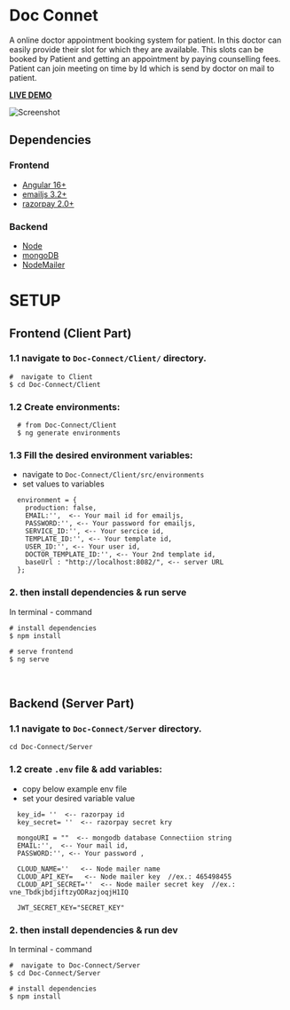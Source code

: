 # Doc Connet

A online doctor appointment booking system for patient. 
In this doctor can easily provide their slot for which they are available. This slots can be booked by Patient and getting an appointment by paying counselling fees. Patient can join meeting on time by Id which is send by doctor on mail to patient.

**[LIVE DEMO](https://devanshu1010.github.io/MEAN_DocConnect/)**

![Screenshot](https://res.cloudinary.com/dcz8mfqmp/image/upload/v1712564743/Home_nq7sqx.png)

## **Dependencies**

### **Frontend**
- [Angular 16+](https://angular.io/)
- [emailjs 3.2+](https://www.emailjs.com/)
- [razorpay 2.0+](https://razorpay.com/)

### **Backend**
- [Node](https://nodejs.org/en/)
- [mongoDB](https://www.mongodb.com/)
- [NodeMailer](https://www.nodemailer.com/)

# **SETUP**

## **Frontend (Client Part)**

### **1.1 navigate to `Doc-Connect/Client/` directory.**

```
#  navigate to Client 
$ cd Doc-Connect/Client
```

### **1.2 Create environments:**   
```
  # from Doc-Connect/Client
  $ ng generate environments
```

### **1.3 Fill the desired environment variables:**  
- navigate to `Doc-Connect/Client/src/environments`
- set values to variables
```
  environment = {
    production: false,
    EMAIL:'',  <-- Your mail id for emailjs,
    PASSWORD:'', <-- Your password for emailjs,
    SERVICE_ID:'', <-- Your sercice id,
    TEMPLATE_ID:'', <-- Your template id,
    USER_ID:'', <-- Your user id,
    DOCTOR_TEMPLATE_ID:'', <-- Your 2nd template id,
    baseUrl : "http://localhost:8082/", <-- server URL
  };

```

### **2. then install dependencies  & run serve**

In terminal - command
```
# install dependencies
$ npm install

# serve frontend
$ ng serve
```

<br>

## **Backend (Server Part)**
### **1.1 navigate to `Doc-Connect/Server` directory.**
```
cd Doc-Connect/Server
```
### **1.2 create `.env` file & add variables:**
- copy below example env file
- set your desired variable value
```
  key_id= ''  <-- razorpay id
  key_secret= ''  <-- razorpay secret kry
  
  mongoURI = ""  <-- mongodb database Connectiion string
  EMAIL:'',  <-- Your mail id,
  PASSWORD:'', <-- Your password ,
  
  CLOUD_NAME=''   <-- Node mailer name
  CLOUD_API_KEY=   <-- Node mailer key  //ex.: 465498455 
  CLOUD_API_SECRET=''  <-- Node mailer secret key  //ex.: vne_TbdkjbdjiftzyODRazjoqjH1IQ 
  
  JWT_SECRET_KEY="SECRET_KEY"
```
### **2. then install dependencies & run dev**

In terminal - command
```
#  navigate to Doc-Connect/Server 
$ cd Doc-Connect/Server

# install dependencies
$ npm install
```


